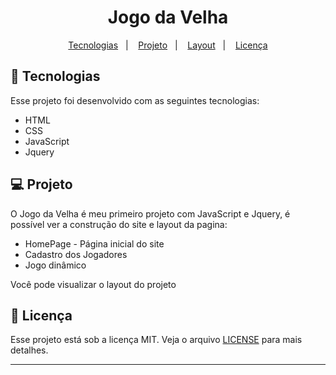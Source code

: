 <h1 align="center">
   Jogo da Velha
</h1>

<p align="center">
  <a href="#-tecnologias">Tecnologias</a>&nbsp;&nbsp;&nbsp;|&nbsp;&nbsp;&nbsp;
  <a href="#-projeto">Projeto</a>&nbsp;&nbsp;&nbsp;|&nbsp;&nbsp;&nbsp;
  <a href="#-layout">Layout</a>&nbsp;&nbsp;&nbsp;|&nbsp;&nbsp;&nbsp;
  <a href="#memo-licença">Licença</a>
</p>



## 🚀 Tecnologias

Esse projeto foi desenvolvido com as seguintes tecnologias:

- HTML
- CSS
- JavaScript
- Jquery

## 💻 Projeto

O Jogo da Velha é meu primeiro projeto com JavaScript e Jquery, é possível ver a construção do site e layout da pagina:

- HomePage - Página inicial do site
- Cadastro dos Jogadores
- Jogo dinâmico

Você pode visualizar o layout do projeto <br>


## :memo: Licença

Esse projeto está sob a licença MIT. Veja o arquivo [LICENSE](LICENSE.md) para mais detalhes.

---
